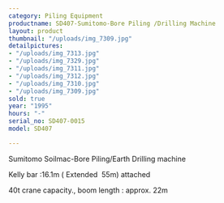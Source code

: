 ```yaml
---
category: Piling Equipment
productname: SD407-Sumitomo-Bore Piling /Drilling Machine
layout: product
thumbnail: "/uploads/img_7309.jpg"
detailpictures:
- "/uploads/img_7313.jpg"
- "/uploads/img_7329.jpg"
- "/uploads/img_7311.jpg"
- "/uploads/img_7312.jpg"
- "/uploads/img_7310.jpg"
- "/uploads/img_7309.jpg"
sold: true
year: "1995"
hours: "-"
serial_no: SD407-0015
model: SD407

---
```

Sumitomo Soilmac-Bore Piling/Earth Drilling machine

Kelly bar :16.1m ( Extended  55m) attached

40t crane capacity., boom length : approx. 22m 